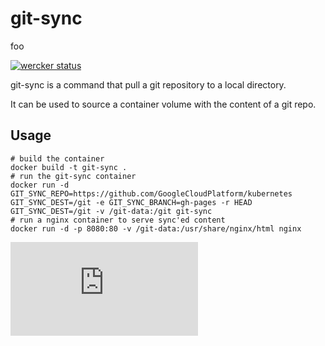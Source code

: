 # git-sync

foo

[![wercker
status](https://app.wercker.com/status/9c755e4ffb3939663ced9cae3d0053e6/m
"wercker
status")](https://app.wercker.com/project/bykey/9c755e4ffb3939663ced9cae3d0053e6)

git-sync is a command that pull a git repository to a local directory.

It can be used to source a container volume with the content of a git repo.

## Usage

```
# build the container
docker build -t git-sync .
# run the git-sync container
docker run -d GIT_SYNC_REPO=https://github.com/GoogleCloudPlatform/kubernetes GIT_SYNC_DEST=/git -e GIT_SYNC_BRANCH=gh-pages -r HEAD GIT_SYNC_DEST=/git -v /git-data:/git git-sync
# run a nginx container to serve sync'ed content
docker run -d -p 8080:80 -v /git-data:/usr/share/nginx/html nginx 
```


[![Analytics](https://kubernetes-site.appspot.com/UA-36037335-10/GitHub/contrib/git-sync/README.md?pixel)]()

